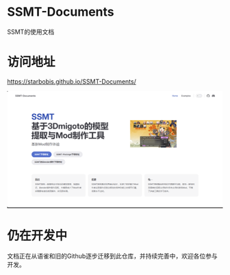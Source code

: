 # SSMT-Documents
SSMT的使用文档

# 访问地址

https://starbobis.github.io/SSMT-Documents/

![alt text](image.png)


# 仍在开发中

文档正在从语雀和旧的Github逐步迁移到此仓库，并持续完善中，欢迎各位参与开发。
